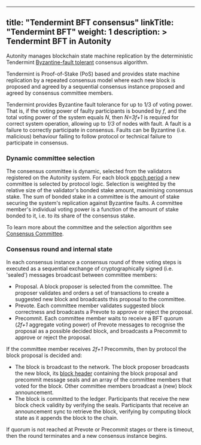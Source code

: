 
---
title: "Tendermint BFT consensus"
linkTitle: "Tendermint BFT"
weight: 1
description: >
  Tendermint BFT in Autonity
---

Autonity manages blockchain state machine replication by the deterministic Tendermint [Byzantine-fault tolerant](/glossary/#byzantine-fault-tolerance-bft) consensus algorithm.

Tendermint is Proof-of-Stake (PoS) based and provides state machine replication by a repeated consensus model where each new block is proposed and agreed by a sequential consensus instance proposed and agreed by consensus committee members.

Tendermint provides Byzantine fault tolerance for up to 1/3 of voting power. That is, if the voting power of faulty participants is bounded by _f_, and the total voting power of the system equals _N_, then _N=3f+1_ is required for correct system operation, allowing up to _1/3_ of nodes with fault. A fault is a failure to correctly participate in consensus. Faults can be Byzantine (i.e. malicious) behaviour failing to follow protocol or technical failure to participate in consensus.

### Dynamic committee selection
The consensus committee is dynamic, selected from the validators registered on the Autonity system. For each block [epoch period](/glossary/#epoch-period) a new committee is selected by protocol logic. Selection is weighted by the relative size of the validator's bonded stake amount, maximising consensus stake. The sum of bonded stake in a committee is the amount of stake securing the system's replication against Byzantine faults. A committee member's individual voting power is a function of the amount of stake bonded to it, i.e. to its share of the consensus stake.

To learn more about the committee and the selection algorithm see [Consensus Committee](/concepts/consensus/committee/).

### Consensus round and internal state
In each consensus instance a consensus round of three voting steps is executed as a sequential exchange of cryptographically signed (i.e. 'sealed') messages broadcast between committee members:

- Proposal. A block proposer is selected from the committee. The proposer validates and orders a set of transactions to create a suggested new block and broadcasts this proposal to the committee.
- Prevote. Each committee member validates suggested block correctness and broadcasts a Prevote to approve or reject the proposal.
- Precommit. Each committee member waits to receive a BFT quorum (_2f+1_ aggregate voting power) of Prevote messages to recognise the proposal as a possible decided block, and broadcasts a Precommit to approve or reject the proposal.

If the committee member receives _2f+1_ Precommits, then by protocol the block proposal is decided and:

- The block is broadcast to the network. The block proposer broadcasts the new block, its [block header](/concepts/system-model/#block-header) containing the block proposal and precommit message seals and an array of the committee members that voted for the block. Other committee members broadcast a (new) block announcement.
- The block is committed to the ledger. Participants that receive the new block check validity by verifying the seals. Participants that receive an announcement sync to retrieve the block, verifying  by computing block state as it appends the block to the chain.

If quorum is not reached at Prevote or Precommit stages or there is timeout, then the round terminates and a new consensus instance begins.
